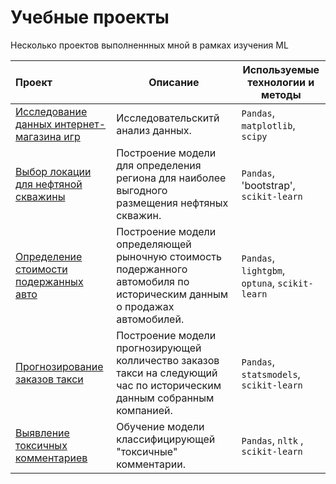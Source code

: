# Учебные проекты
Несколько проектов выполненнных мной в рамках изучения ML

| Проект | Описание | Используемые технологии и методы |
| :-------------------- | - |- |
| [Исследование данных интернет-магазина игр](https://github.com/nktbn/educational_projects/tree/master/online_game_shop_data_research)  | Исследовательскитй анализ данных.  |  `Pandas`, `matplotlib`, `scipy`   |
| [Выбор локации для нефтяной скважины](https://github.com/nktbn/educational_projects/tree/master/oil_whell_location_chousing) | Построение модели для определения региона для наиболее выгодного размещения нефтяных скважин.| `Pandas`, 'bootstrap', `scikit-learn`|
| [Определение стоимости подержанных авто](https://github.com/nktbn/educational_projects/tree/master/car_valuation)| Построение модели определяющей рыночную стоимость подержанного автомобиля по историческим данным о продажах автомобилей.| `Pandas`, `lightgbm`, `optuna`, `scikit-learn`|
| [Прогнозирование заказов такси](https://github.com/nktbn/educational_projects/tree/master/taxi_predictions) | Построение модели прогнозирующей колличество заказов такси на следующий час по историческим данным собранным компанией. | `Pandas`, `statsmodels`, `scikit-learn`|
| [Выявление токсичных комментариев](https://github.com/nktbn/educational_projects/tree/master/toxic_comments_detection)| Обучение модели классифицирующей "токсичные" комментарии.  | `Pandas`, `nltk` , `scikit-learn`|
